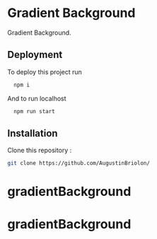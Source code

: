 # Gradient Background

Gradient Background.

## Deployment

To deploy this project run

```bash
  npm i
```
And to run localhost 
```bash
  npm run start
```


## Installation

Clone this repository : 

```bash
git clone https://github.com/AugustinBriolon/
```

# gradientBackground
# gradientBackground
